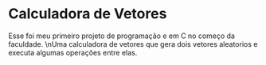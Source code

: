# Calculadora de Vetores

Esse foi meu primeiro projeto de programação e em C no começo da faculdade.
\nUma calculadora de vetores que gera dois vetores aleatorios e executa algumas operações entre elas.
